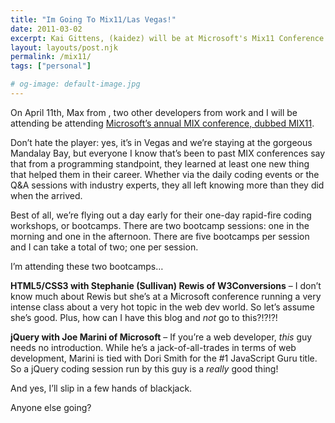```yaml
---
title: "Im Going To Mix11/Las Vegas!"
date: 2011-03-02
excerpt: Kai Gittens, (kaidez) will be at Microsoft's Mix11 Conference in Las Vegas in April 2011 and will be at the HTML5/CSS3 and jQuery bootcamps
layout: layouts/post.njk
permalink: /mix11/
tags: ["personal"]

# og-image: default-image.jpg
---
```

On April 11th, Max from , two other developers from work and I will be attending be attending <a href="http://live.visitmix.com">Microsoft’s annual MIX conference, dubbed MIX11</a>.

Don’t hate the player: yes, it’s in Vegas and we’re staying at the gorgeous Mandalay Bay, but everyone I know that’s been to past MIX conferences say that from a programming standpoint, they learned at least one new thing that helped them in their career. Whether via the daily coding events or the Q&A sessions with industry experts, they all left knowing more than they did when the arrived.

Best of all, we’re flying out a day early for their one-day rapid-fire coding workshops, or bootcamps. There are two bootcamp sessions: one in the morning and one in the afternoon. There are five bootcamps per session and I can take a total of two; one per session.

I’m attending these two bootcamps…

**HTML5/CSS3 with Stephanie (Sullivan) Rewis of W3Conversions** – I don’t know much about Rewis but she’s at a Microsoft conference running a very intense class about a very hot topic in the web dev world. So let’s assume she’s good. Plus, how can I have this blog and *not* go to this?!?!?!

**jQuery with Joe Marini of Microsoft** – If you’re a web developer, *this* guy needs no introduction. While he’s a jack-of-all-trades in terms of web development, Marini is tied with Dori Smith for the #1 JavaScript Guru title. So a jQuery coding session run by this guy is a *really* good thing!

And yes, I’ll slip in a few hands of blackjack.

Anyone else going?